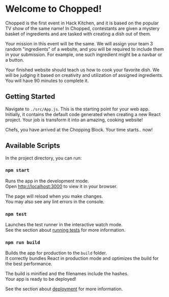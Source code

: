 # Welcome to Chopped!

Chopped is the first event in Hack Kitchen, and it is based on the popular TV show of the same name! In Chopped, contestants are given a mystery basket of ingredients and are tasked with creating a dish out of them. 

Your mission in this event will be the same. We will assign your team 3 random "ingredients" of a website, and you will be required to include them in your submission. 
For example, one such ingredient might be a navbar or a button. 

Your finished website should teach us how to cook your favorite dish. We will be judging it based on creativity and utilization of assigned ingredients. You will have 90 minutes to complete it.

## Getting Started
Navigate to `./src/App.js`. This is the starting point for your web app. Initially, it contains the default code generated when creating a new React project. Your job is transform it into an amazing, cooking website! 

Chefs, you have arrived at the Chopping Block. Your time starts.. now!

## Available Scripts

In the project directory, you can run:

### `npm start`

Runs the app in the development mode.\
Open [http://localhost:3000](http://localhost:3000) to view it in your browser.

The page will reload when you make changes.\
You may also see any lint errors in the console.

### `npm test`

Launches the test runner in the interactive watch mode.\
See the section about [running tests](https://facebook.github.io/create-react-app/docs/running-tests) for more information.

### `npm run build`

Builds the app for production to the `build` folder.\
It correctly bundles React in production mode and optimizes the build for the best performance.

The build is minified and the filenames include the hashes.\
Your app is ready to be deployed!

See the section about [deployment](https://facebook.github.io/create-react-app/docs/deployment) for more information.

